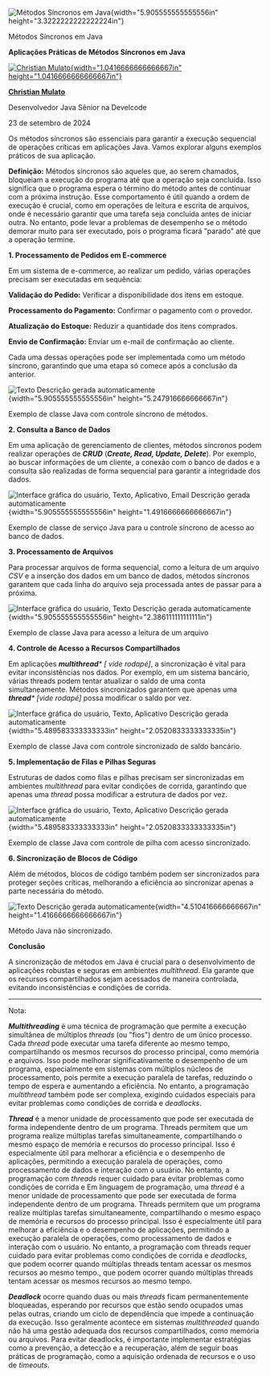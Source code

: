 ![Métodos Síncronos em Java](c:\dev\personal_articles\md\media/media/image1.png){width="5.905555555555556in" height="3.3222222222222224in"}

Métodos Síncronos em Java

**Aplicações Práticas de Métodos Síncronos em Java**

[![Christian Mulato](c:\dev\personal_articles\md\media/media/image2.jpeg){width="1.0416666666666667in" height="1.0416666666666667in"}](https://www.linkedin.com/in/chmulato/)

[**Christian Mulato**](https://www.linkedin.com/in/chmulato/)

Desenvolvedor Java Sênior na Develcode

23 de setembro de 2024

Os métodos síncronos são essenciais para garantir a execução sequencial de operações críticas em aplicações Java. Vamos explorar alguns exemplos práticos de sua aplicação.

**Definição:** Métodos síncronos são aqueles que, ao serem chamados, bloqueiam a execução do programa até que a operação seja concluída. Isso significa que o programa espera o término do método antes de continuar com a próxima instrução. Esse comportamento é útil quando a ordem de execução é crucial, como em operações de leitura e escrita de arquivos, onde é necessário garantir que uma tarefa seja concluída antes de iniciar outra. No entanto, pode levar a problemas de desempenho se o método demorar muito para ser executado, pois o programa ficará "parado" até que a operação termine.

**1. Processamento de Pedidos em E-commerce**

Em um sistema de e-commerce, ao realizar um pedido, várias operações precisam ser executadas em sequência:

**Validação do Pedido:** Verificar a disponibilidade dos itens em estoque.

**Processamento do Pagamento:** Confirmar o pagamento com o provedor.

**Atualização do Estoque:** Reduzir a quantidade dos itens comprados.

**Envio de Confirmação:** Enviar um e-mail de confirmação ao cliente.

Cada uma dessas operações pode ser implementada como um método síncrono, garantindo que uma etapa só comece após a conclusão da anterior.

![Texto Descrição gerada automaticamente](c:\dev\personal_articles\md\media/media/image3.png){width="5.905555555555556in" height="5.247916666666667in"}

Exemplo de classe Java com controle síncrono de métodos.

**2. Consulta a Banco de Dados**

Em uma aplicação de gerenciamento de clientes, métodos síncronos podem realizar operações de ***CRUD*** (***Create, Read, Update, Delete***). Por exemplo, ao buscar informações de um cliente, a conexão com o banco de dados e a consulta são realizadas de forma sequencial para garantir a integridade dos dados.

![Interface gráfica do usuário, Texto, Aplicativo, Email Descrição gerada automaticamente](c:\dev\personal_articles\md\media/media/image4.png){width="5.905555555555556in" height="1.4916666666666667in"}

Exemplo de classe de serviço Java para u controle síncrono de acesso ao banco de dados.

**3. Processamento de Arquivos**

Para processar arquivos de forma sequencial, como a leitura de um arquivo *CSV* e a inserção dos dados em um banco de dados, métodos síncronos garantem que cada linha do arquivo seja processada antes de passar para a próxima.

![Interface gráfica do usuário, Texto Descrição gerada automaticamente](c:\dev\personal_articles\md\media/media/image5.png){width="5.905555555555556in" height="2.386111111111111in"}

Exemplo de classe Java para acesso a leitura de um arquivo

**4. Controle de Acesso a Recursos Compartilhados**

Em aplicações ***multithread**\* \[ vide rodapé\]*, a sincronização é vital para evitar inconsistências nos dados. Por exemplo, em um sistema bancário, várias threads podem tentar atualizar o saldo de uma conta simultaneamente. Métodos sincronizados garantem que apenas uma ***thread**\* \[vide rodapé\]* possa modificar o saldo por vez.

![Interface gráfica do usuário, Texto, Aplicativo Descrição gerada automaticamente](c:\dev\personal_articles\md\media/media/image6.png){width="5.489583333333333in" height="2.0520833333333335in"}

Exemplo de classe Java com controle sincronizado de saldo bancário.

**5. Implementação de Filas e Pilhas Seguras**

Estruturas de dados como filas e pilhas precisam ser sincronizadas em ambientes *multithread* para evitar condições de corrida, garantindo que apenas uma *thread* possa modificar a estrutura de dados por vez.

![Interface gráfica do usuário, Texto, Aplicativo Descrição gerada automaticamente](c:\dev\personal_articles\md\media/media/image7.png){width="5.489583333333333in" height="2.0520833333333335in"}

Exemplo de classe Java com controle de pilha com acesso sincronizado.

**6. Sincronização de Blocos de Código**

Além de métodos, blocos de código também podem ser sincronizados para proteger seções críticas, melhorando a eficiência ao sincronizar apenas a parte necessária do método.

![Texto Descrição gerada automaticamente](c:\dev\personal_articles\md\media/media/image8.png){width="4.510416666666667in" height="1.4166666666666667in"}

Método Java não sincronizado.

**Conclusão**

A sincronização de métodos em Java é crucial para o desenvolvimento de aplicações robustas e seguras em ambientes *multithread*. Ela garante que os recursos compartilhados sejam acessados de maneira controlada, evitando inconsistências e condições de corrida.

------------------------------------------------------------------------

Nota:

***Multithreading*** é uma técnica de programação que permite a execução simultânea de múltiplos *threads* (ou "fios") dentro de um único processo. Cada *thread* pode executar uma tarefa diferente ao mesmo tempo, compartilhando os mesmos recursos do processo principal, como memória e arquivos. Isso pode melhorar significativamente o desempenho de um programa, especialmente em sistemas com múltiplos núcleos de processamento, pois permite a execução paralela de tarefas, reduzindo o tempo de espera e aumentando a eficiência. No entanto, a programação *multithread* também pode ser complexa, exigindo cuidados especiais para evitar problemas como condições de corrida e *deadlocks*.

***Thread*** é a menor unidade de processamento que pode ser executada de forma independente dentro de um programa. Threads permitem que um programa realize múltiplas tarefas simultaneamente, compartilhando o mesmo espaço de memória e recursos do processo principal. Isso é especialmente útil para melhorar a eficiência e o desempenho de aplicações, permitindo a execução paralela de operações, como processamento de dados e interação com o usuário. No entanto, a programação com *threads* requer cuidado para evitar problemas como condições de corrida e Em linguagem de programação, uma *thread* é a menor unidade de processamento que pode ser executada de forma independente dentro de um programa. Threads permitem que um programa realize múltiplas tarefas simultaneamente, compartilhando o mesmo espaço de memória e recursos do processo principal. Isso é especialmente útil para melhorar a eficiência e o desempenho de aplicações, permitindo a execução paralela de operações, como processamento de dados e interação com o usuário. No entanto, a programação com threads requer cuidado para evitar problemas como condições de corrida e *deadlocks*, que podem ocorrer quando múltiplas threads tentam acessar os mesmos recursos ao mesmo tempo., que podem ocorrer quando múltiplas threads tentam acessar os mesmos recursos ao mesmo tempo.

***Deadlock*** ocorre quando duas ou mais *threads* ficam permanentemente bloqueadas, esperando por recursos que estão sendo ocupados umas pelas outras, criando um ciclo de dependência que impede a continuação da execução. Isso geralmente acontece em sistemas *multithreaded* quando não há uma gestão adequada dos recursos compartilhados, como memória ou arquivos. Para evitar deadlocks, é importante implementar estratégias como a prevenção, a detecção e a recuperação, além de seguir boas práticas de programação, como a aquisição ordenada de recursos e o uso de *timeouts*.
